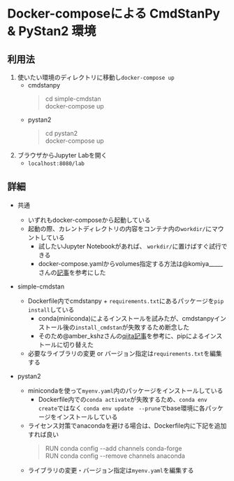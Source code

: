 # Docker-composeによる CmdStanPy & PyStan2 環境
## 利用法
1. 使いたい環境のディレクトリに移動し`docker-compose up`
   - cmdstanpy
     >cd simple-cmdstan  
     >docker-compose up  
   - pystan2
     >cd pystan2  
     >docker-compose up  
2. ブラウザからJupyter Labを開く
   - `localhost:8080/lab`

## 詳細
- 共通
  - いずれもdocker-composeから起動している
  - 起動の際、カレントディレクトリの内容をコンテナ内の`workdir/`にマウントしている
    - 試したいJupyter Notebookがあれば、 `workdir/`に置けばすぐ試行できる
    - docker-compose.yamlからvolumes指定する方法は@komiya_____さんの[記事](https://qiita.com/komiya_____/items/96c14485eb035701e218)を参考にした

- simple-cmdstan
  - Dockerfile内でcmdstanpy + `requirements.txt`にあるパッケージを`pip install`している
    - conda(miniconda)によるインストールを試みたが、cmdstanpyインストール後の`install_cmdstan`が失敗するため断念した
    - そのため@amber_kshzさんの[qiita記事](https://qiita.com/amber_kshz/items/172e88e5feda1e7e3133)を参考に、pipによるインストールに切り替えた
  - 必要なライブラリの変更 or バージョン指定は`requirements.txt`を編集する
  
- pystan2
  - minicondaを使って`myenv.yaml`内のパッケージをインストールしている
    - Dockerfile内での`conda activate`が失敗するため、`conda env create`ではなく `conda env update　--prune`でbase環境に各パッケージをインストールしている
  - ライセンス対策でanacondaを避ける場合は、Dockerfile内に下記を追加すれば良い
    >RUN conda config --add channels conda-forge  
    >RUN conda config --remove channels anaconda  
  - ライブラリの変更・バージョン指定は`myenv.yaml`を編集する

